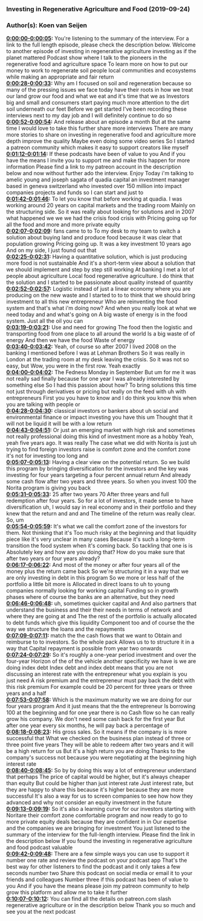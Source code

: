 ### Investing in Regenerative Agriculture and Food  (2019-09-24)  
### Author(s): Koen van Seijen  

**[0:00:00-0:00:05](https://investinginregenerativeagriculture.com/2018/03/24/aymeric-jung-josep-segarra/#t=0:00:00):**  You're listening to the summary of the interview. For a link to the full length episode, please check the description below.  Welcome to another episode of investing in regenerative agriculture investing as if the planet mattered  Podcast show where I talk to the pioneers in the regenerative food and agriculture space  To learn more on how to put our money to work to regenerate soil people local communities and ecosystems  while making an appropriate and fair return  
**[0:00:28-0:00:33](https://investinginregenerativeagriculture.com/2018/03/24/aymeric-jung-josep-segarra/#t=0:00:28):**  Why am I focused on soil and regeneration because so many of the pressing issues we face today  have their roots in how we treat our land grow our food and what we eat and it's time that we as  Investors big and small and consumers start paying much more attention to the dirt soil underneath our feet  Before we get started  I've been recording these interviews next to my day job and I will definitely continue to do so  
**[0:00:52-0:00:54](https://investinginregenerativeagriculture.com/2018/03/24/aymeric-jung-josep-segarra/#t=0:00:52):**  And release about an episode a month  But at the same time I would love to take this further share more interviews  There are many more stories to share on investing in regenerative food and agriculture more depth improve the quality  Maybe even doing some video series  So I started a patreon community which makes it easy to support creators like myself  
**[0:01:12-0:01:14](https://investinginregenerativeagriculture.com/2018/03/24/aymeric-jung-josep-segarra/#t=0:01:12):**  If these podcasts have been of value to you  And if you have the means I invite you to support me and make this happen for more information  Please find a link to my patreon account in the description below and now without further ado the interview. Enjoy  Today i'm talking to amelic young and joseph sagata of quadia capital an investment manager based in geneva switzerland who invested over  150 million into impact companies projects and funds so I can start and just to  
**[0:01:42-0:01:46](https://investinginregenerativeagriculture.com/2018/03/24/aymeric-jung-josep-segarra/#t=0:01:42):**  To let you know that before working at quadia. I was working  around 20 years on capital markets and the trading room  Mainly on the structuring side. So it was really about looking for solutions  and in 2007 what happened we we we had the crisis food crisis with  Pricing going up for all the food and more and more private equity  
**[0:02:07-0:02:09](https://investinginregenerativeagriculture.com/2018/03/24/aymeric-jung-josep-segarra/#t=0:02:07):**  fans came to to  To my desk to my team to switch a solution about buying land and produce food because it was clear that  population growing  Pricing going up. It was a key investment 10 years ago  And on my side, I just found out that  
**[0:02:25-0:02:31](https://investinginregenerativeagriculture.com/2018/03/24/aymeric-jung-josep-segarra/#t=0:02:25):**  Having a quantitative solution, which is just producing more food is not sustainable  And it's a short-term view about a solution that we should implement and step by step still working  At banking I met a lot of people about agriculture  Local food regenerative agriculture. I do think that the solution and I started to be passionate about  quality instead of quantity  
**[0:02:52-0:02:57](https://investinginregenerativeagriculture.com/2018/03/24/aymeric-jung-josep-segarra/#t=0:02:52):**  Logistic instead of just a linear economy where you are producing on the new waste and  I started to to to think that we should bring investment to all this new entrepreneur  Who are reinventing the food system and that's what i'm doing now?  And when you really look at what we need today and and what's going on  A big waste of energy is in the food system. Just all the oil you can  
**[0:03:19-0:03:21](https://investinginregenerativeagriculture.com/2018/03/24/aymeric-jung-josep-segarra/#t=0:03:19):**  Use and need for growing  The food then the logistic and transporting food from one place to all around the world  Is a big waste of of energy  And then we have the food  Waste of energy  
**[0:03:40-0:03:42](https://investinginregenerativeagriculture.com/2018/03/24/aymeric-jung-josep-segarra/#t=0:03:40):**  Yeah, of course so  after 2007  I lived 2008 on the banking I mentioned before I was at Lehman Brothers  So it was really in London at the trading room at my desk leaving the crisis. So it was not so easy, but  Wow, you were in the first row. Yeah exactly  
**[0:04:00-0:04:02](https://investinginregenerativeagriculture.com/2018/03/24/aymeric-jung-josep-segarra/#t=0:04:00):**  The Fedness Monday in September  But um for me it was not really sad finally because for one year I was already interested by something else  So I had this passion about how?  To bring solutions this time not just through derivatives or pricing but really on the feed with uh with entrepreneurs  First you you have to know and I do think you know this when you are talking with people or  
**[0:04:28-0:04:30](https://investinginregenerativeagriculture.com/2018/03/24/aymeric-jung-josep-segarra/#t=0:04:28):**  classical investors or bankers about  uh social and environmental finance  or impact investing you have this  um  Thought that it will not be liquid it will be with a low return  
**[0:04:43-0:04:51](https://investinginregenerativeagriculture.com/2018/03/24/aymeric-jung-josep-segarra/#t=0:04:43):**  Or just an emerging market with high risk and sometimes not really professional doing this kind of investment more as a hobby  Yeah, yeah five years ago. It was really  The case what we did with Norita is just  uh trying to find foreign investors raise is comfort zone  and the comfort zone it's not for investing too long and  
**[0:05:07-0:05:13](https://investinginregenerativeagriculture.com/2018/03/24/aymeric-jung-josep-segarra/#t=0:05:07):**  Having a clear view on the potential return. So we build this program by bringing diversification  for the investors and the key was  investing for four years targeting a four percent  annual return  And already some cash flow after two years and three years. So when you invest 100 the Norita program is giving you back  
**[0:05:31-0:05:33](https://investinginregenerativeagriculture.com/2018/03/24/aymeric-jung-josep-segarra/#t=0:05:31):**  25 after two years  70  After three years and full redemption after four years. So for a lot of investors, it made sense to have diversification  uh, I would say in real economy and in their portfolio and they knew that the return and and and  The timeline of the return was really clear. So, um  
**[0:05:54-0:05:59](https://investinginregenerativeagriculture.com/2018/03/24/aymeric-jung-josep-segarra/#t=0:05:54):**  It's what we call the comfort zone of the investors for them. Not thinking that it's  Too much risky at the beginning and that liquidity piece like it's very unclear in many cases  Because it's such a long-term transition the food system when it's coming back. So tackling that one is is  Absolutely key and how are you doing that?  How do you make sure that after two years or four years already?  
**[0:06:17-0:06:22](https://investinginregenerativeagriculture.com/2018/03/24/aymeric-jung-josep-segarra/#t=0:06:17):**  And most of the money or after four years all of the money plus the return came back  So we're structuring it in a way that we are only investing in debt in this program  So we more or less half of the portfolio a little bit more is  Allocated in direct loans to uh to young companies normally looking for working capital  Funding so in growth phases where of course the banks are an alternative, but they need  
**[0:06:46-0:06:48](https://investinginregenerativeagriculture.com/2018/03/24/aymeric-jung-josep-segarra/#t=0:06:46):**  uh, sometimes quicker capital and  And also partners that understand the business and their their needs in terms of network and where they are going at  and  The the rest of the portfolio is actually allocated to debt funds which give this liquidity  Component too and of course the the way we structure the loans and the repayments  
**[0:07:09-0:07:11](https://investinginregenerativeagriculture.com/2018/03/24/aymeric-jung-josep-segarra/#t=0:07:09):**  match the the cash flows that we want to  Obtain and reimburse to to investors. So the whole pack  Allows us to to structure it in a way  that  Capital repayment is possible from year two onwards  
**[0:07:24-0:07:29](https://investinginregenerativeagriculture.com/2018/03/24/aymeric-jung-josep-segarra/#t=0:07:24):**  So it's roughly a one-year period investment and over the four-year  Horizon of the of the vehicle another specificity we have is we are doing index debt  Index debt and index debt means that you are not discussing an interest rate with the entrepreneur what you explain is you just need  A risk premium and the entrepreneur must pay back the debt with this risk premium  For example could be 20 percent for three years or three years and a half  
**[0:07:53-0:07:58](https://investinginregenerativeagriculture.com/2018/03/24/aymeric-jung-josep-segarra/#t=0:07:53):**  Which is the maximum maturity we we are doing for our four years program  And it just means that the the entrepreneur  Is borrowing 100 at the beginning and for one year there is no  Cash flow so he can really grow his company. We don't need some cash back for the first year  But after one year every six months, he will pay back a percentage of  
**[0:08:18-0:08:23](https://investinginregenerativeagriculture.com/2018/03/24/aymeric-jung-josep-segarra/#t=0:08:18):**  His gross sales. So it means if the company is is more successful that  What we checked on the business plan instead of three or three point five years  They will be able to redeem after two years and it will be a high return for us  But it's a high return you are doing  Thanks to the company's success not because you were negotiating at the beginning high interest rate  
**[0:08:40-0:08:45](https://investinginregenerativeagriculture.com/2018/03/24/aymeric-jung-josep-segarra/#t=0:08:40):**  So by by doing this way a lot of entrepreneur understand that perhaps  The price of capital would be higher, but it's always cheaper than equity  But could be higher than just interest rate  Just interest rate, but they are happy to share this because it's higher because they are more successful  It's also a way for us to screen companies to see how how they advanced and why not consider an equity investment in the future  
**[0:09:13-0:09:19](https://investinginregenerativeagriculture.com/2018/03/24/aymeric-jung-josep-segarra/#t=0:09:13):**  So it's also a learning curve for our investors starting with Noritare their comfort zone  comfortable program and now ready to go to more private equity deals because they are confident in in  Our expertise and the companies we are bringing for investment  You just listened to the summary of the interview for the full-length interview. Please find the link in the description below  If you found the investing in regenerative agriculture and food podcast valuable  
**[0:09:42-0:09:48](https://investinginregenerativeagriculture.com/2018/03/24/aymeric-jung-josep-segarra/#t=0:09:42):**  There are a few simple ways you can use to support it number one rate and review the podcast on your podcast app  That's the best way for other listeners to find the podcast and it only takes a few seconds number two  Share this podcast on social media or email it to your friends and colleagues  Number three if this podcast has been of value to you  And if you have the means please join my patreon community to help grow this platform and allow me to take it further  
**[0:10:07-0:10:12](https://investinginregenerativeagriculture.com/2018/03/24/aymeric-jung-josep-segarra/#t=0:10:07):**  You can find all the details on patreon.com slash regenerative agriculture or in the description below  Thank you so much and see you at the next podcast  